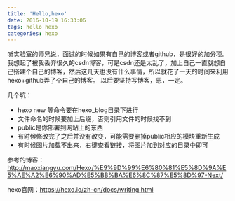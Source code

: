 ```yaml
---
title: 'Hello,hexo'
date: 2016-10-19 16:33:06
tags: hello hexo
categories: hexo
---
```



听实验室的师兄说，面试的时候如果有自己的博客或者github，是很好的加分项。我想起了被我丢弃很久的csdn博客，可是csdn还是太乱了，加上自己一直就想自己搭建个自己的博客，然后这几天也没有什么事情，所以就花了一天的时间来利用hexo+github弄了个自己的博客。
以后要坚持写博客，恩，一定。

几个坑：
    
* hexo new 等命令要在hexo_blog目录下进行    
* 文件命名的时候要加上后缀，否则引用文件的时候找不到  
* public是你部署到网站上的东西
* 有时候修改完了之后并没有改变，可能需要删掉public相应的模块重新生成
* 有时候图片加载不出来，右键查看链接，将图片加到对应的目录中即可

     

参考的博客：http://maoxiangyu.com/Hexo/%E9%9D%99%E6%80%81%E5%8D%9A%E5%AE%A2%E6%90%AD%E5%BB%BA%E6%8C%87%E5%8D%97-Next/

hexo官网：https://hexo.io/zh-cn/docs/writing.html


